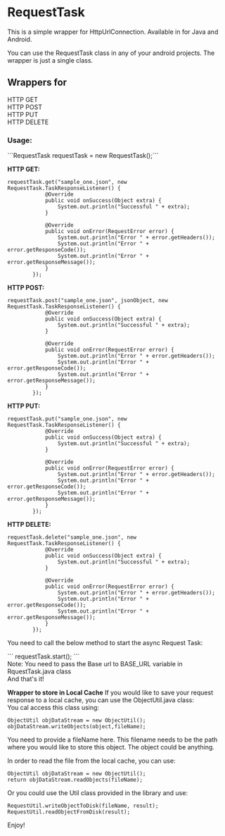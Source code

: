 # RequestTask

This is a simple wrapper for HttpUrlConnection. Available in for Java and Android.

You can use the RequestTask class in any of your android projects. The wrapper is just a single class. 

<h2><b>Wrappers for</b></h2>
HTTP GET</br>
HTTP POST</br>
HTTP PUT</br>
HTTP DELETE</br>

<h3><b>Usage:</b></h3>
```RequestTask requestTask = new RequestTask();```

<b>HTTP GET:</b></br>

```
requestTask.get("sample_one.json", new RequestTask.TaskResponseListener() {
            @Override
            public void onSuccess(Object extra) {
                System.out.println("Successful " + extra);
            }

            @Override
            public void onError(RequestError error) {
                System.out.println("Error " + error.getHeaders());
                System.out.println("Error " + error.getResponseCode());
                System.out.println("Error " + error.getResponseMessage());
            }
        });
```
<b>HTTP POST:</b></br>

```
requestTask.post("sample_one.json", jsonObject, new RequestTask.TaskResponseListener() {
            @Override
            public void onSuccess(Object extra) {
                System.out.println("Successful " + extra);
            }

            @Override
            public void onError(RequestError error) {
                System.out.println("Error " + error.getHeaders());
                System.out.println("Error " + error.getResponseCode());
                System.out.println("Error " + error.getResponseMessage());
            }
        });
```
<b>HTTP PUT:</b></br>

```
requestTask.put("sample_one.json", new RequestTask.TaskResponseListener() {
            @Override
            public void onSuccess(Object extra) {
                System.out.println("Successful " + extra);
            }

            @Override
            public void onError(RequestError error) {
                System.out.println("Error " + error.getHeaders());
                System.out.println("Error " + error.getResponseCode());
                System.out.println("Error " + error.getResponseMessage());
            }
        });
```
<b>HTTP DELETE:</b></br>

```
requestTask.delete("sample_one.json", new RequestTask.TaskResponseListener() {
            @Override
            public void onSuccess(Object extra) {
                System.out.println("Successful " + extra);
            }

            @Override
            public void onError(RequestError error) {
                System.out.println("Error " + error.getHeaders());
                System.out.println("Error " + error.getResponseCode());
                System.out.println("Error " + error.getResponseMessage());
            }
        });
```

<p>You need to call the below method to start the async Request Task:</p>
```
requestTask.start();
```
</br>
Note: You need to pass the Base url to BASE_URL variable in RquestTask.java class<br/>
And that's it!

<b>Wrapper to store in Local Cache</b>
If you would like to save your request response to a local cache, you can use the ObjectUtil.java class:</br>
You cal access this class using:
```
ObjectUtil objDataStream = new ObjectUtil();
objDataStream.writeObjects(object,fileName);
```

You need to provide a fileName here. 
This filename needs to be the path where you would like to store this object.
The object could be anything.

In order to read the file from the local cache, you can use:
```
ObjectUtil objDataStream = new ObjectUtil();
return objDataStream.readObjects(fileName);
```

Or you could use the Util class provided in the library and use:
```
RequestUtil.writeObjectToDisk(fileName, result);
RequestUtil.readObjectFromDisk(result);
```

Enjoy!


